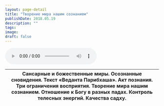 ```yaml
---
layout: page-detail
title: "Творение мира нашим сознанием"
publishDate: 2018.05.19
description: ""
tags:
image:
draft: false
---
```


<audio title="2018.05.19 - Творение мира нашим сознанием.mp3" src="https://filer-api.advayta.org/v1.0/public/files/73916" controls=""></audio>

| Сансарные и божественные миры. Осознанные сновидения. Текст «Веданта Парибхаша». Акт познания. Три ограничения восприятия. Творение мира нашим сознанием. Отношение к Богу в разных падах. Контроль телесных энергий. Качества садху. |
| ------------------------------------------------------------------------------------------------------------------------------------------------------------------------------------------------------------------------------------- |

  
